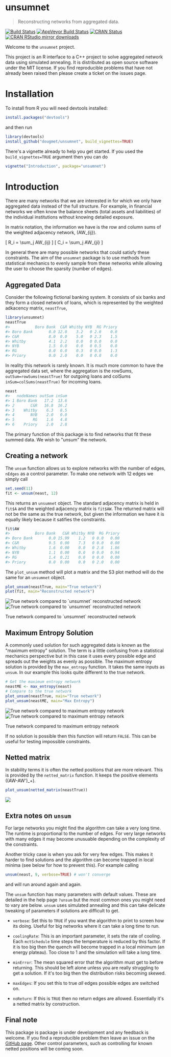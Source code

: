 <!-- README.md is generated from README.Rmd. Please edit that file -->
unsumnet
========

> Reconstructing networks from aggregated data.

[![Build Status](https://travis-ci.org/dougmet/unsumnet.svg?branch=master)](https://travis-ci.org/dougmet/unsumnet) [![AppVeyor Build Status](https://ci.appveyor.com/api/projects/status/github/dougmet/unsumnet?branch=master&svg=true)](https://ci.appveyor.com/project/dougmet/unsumnet) [![CRAN Status](http://www.r-pkg.org/badges/version/radarchart)](http://www.r-pkg.org/pkg/radarchart) [![CRAN RStudio mirror downloads](http://cranlogs.r-pkg.org/badges/radarchart)](http://www.r-pkg.org/pkg/radarchart)

Welcome to the `unsumnet` project.

This project is an R interface to a C++ project to solve aggregated network data using simulated annealing. It is distributed as open source software under the MIT license. If you find reproducible problems that have not already been raised then please create a ticket on the issues page.

Installation
============

To install from R you will need devtools installed:

``` r
install.packages("devtools")
```

and then run

``` r
library(devtools)
install_github("dougmet/unsumnet", build_vignettes=TRUE)
```

There's a vignette already to help you get started. If you used the `build_vignettes=TRUE` argument then you can do

``` r
vignette("Introduction", package="unsumnet")
```

Introduction
============

There are many networks that we are interested in for which we only have aggregated data instead of the full structure. For example, in financial networks we often know the balance sheets (total assets and liabilities) of the individual institutions without knowing detailed exposure.

In matrix notation, the information we have is the row and column sums of the weighted adjacency network, \(AW_{ij}\).

\[ R_i = \sum_j AW_{ij} \] \[ C_i = \sum_j AW_{ji} \]

In general there are many possible networks that could satisfy these constraints. The aim of the `unsumnet` package is to use methods from statistical mechanics to evenly sample from these networks while allowing the user to choose the sparsity (number of edges).

Aggregated Data
---------------

Consider the following fictional banking system. It consists of six banks and they form a closed network of loans, which is represented by the weighted adkacency matrix, `neastTrue`,

``` r
library(unsumnet)
neastTrue
#>           Boro Bank  C&R Whitby NYB  RG Priory
#> Boro Bank       0.0 12.0    3.2   0 2.0    0.0
#> C&R             8.0  0.0    5.0   0 2.3    1.5
#> Whitby          4.1  2.2    0.0   0 0.0    0.0
#> NYB             1.5  0.0    0.0   0 0.5    0.0
#> RG              0.0  0.0    0.3   0 0.0    1.3
#> Priory          0.0  2.0    0.0   0 0.0    0.0
```

In reality this network is rarely known. It is much more common to have the aggregated data set, where the aggregation is the rowSums, `outSum=rowSums(neastTrue)` for outgoing loans and colSums `inSum=colSums(neastTrue)` for incoming loans.

``` r
neast
#>   nodeNames outSum inSum
#> 1 Boro Bank   17.2  13.6
#> 2       C&R   16.8  16.2
#> 3    Whitby    6.3   8.5
#> 4       NYB    2.0   0.0
#> 5        RG    1.6   4.8
#> 6    Priory    2.0   2.8
```

The primary function of this package is to find networks that fit these summed data. We wish to "unsum" the network.

Creating a network
------------------

The `unsum` function allows us to explore networks with the number of edges, `nEdges` as a control parameter. To make one network with 12 edges we simply call

``` r
set.seed(11)
fit <- unsum(neast, 12)
```

This returns an `unsumnet` object. The standard adjacency matrix is held in `fit$A` and the weighted adjacency matrix is `fit$AW`. The returned matrix will not be the same as the true network, but given the information we have it is equally likely because it satifies the constraints.

``` r
fit$AW
#>           Boro Bank   C&R Whitby NYB  RG Priory
#> Boro Bank       0.0 15.99    1.2   0 0.0   0.00
#> C&R             9.5  0.00    7.3   0 0.0   0.00
#> Whitby          1.6  0.00    0.0   0 2.8   1.86
#> NYB             1.1  0.00    0.0   0 0.0   0.94
#> RG              1.4  0.21    0.0   0 0.0   0.00
#> Priory          0.0  0.00    0.0   0 2.0   0.00
```

The `plot_unsum` method will plot a matrix and the S3 plot method will do the same for an `unsumnet` object.

``` r
plot_unsum(neastTrue, main="True network")
plot(fit, main="Reconstructed network")
```

<img src="inst/figs/README-unnamed-chunk-10-1.png" alt="True network compared to `unsumnet` reconstructed network"  /><img src="inst/figs/README-unnamed-chunk-10-2.png" alt="True network compared to `unsumnet` reconstructed network"  />
<p class="caption">
True network compared to `unsumnet` reconstructed network
</p>

Maximum Entropy Solution
------------------------

A commonly used solution for such aggregated data is known as the "maximum entropy" solution. The term is a little confusing from a statistical mechanics perspective but in this case it uses every possible edge and spreads out the weights as evenly as possible. The maximum entropy solution is provided by the `max_entropy` function. It takes the same inputs as `unsum`. In our example this looks quite different to the true network.

``` r
# Get the maximum entropy network
neastME <- max_entropy(neast)
# Compare to the true network
plot_unsum(neastTrue, main="True network")
plot_unsum(neastME, main="Max Entropy")
```

<img src="inst/figs/README-unnamed-chunk-11-1.png" alt="True network compared to maximum entropy network"  /><img src="inst/figs/README-unnamed-chunk-11-2.png" alt="True network compared to maximum entropy network"  />
<p class="caption">
True network compared to maximum entropy network
</p>

If no solution is possible then this function will return `FALSE`. This can be useful for testing impossible constraints.

Netted matrix
-------------

In stability terms it is often the netted positions that are more relevant. This is provided by the `netted_matrix` function. It keeps the positive elements \((AW-AW')_+\).

``` r
plot_unsum(netted_matrix(neastTrue))
```

![](inst/figs/README-unnamed-chunk-12-1.png)<!-- -->

Extra notes on `unsum`
----------------------

For large networks you might find the algorithm can take a very long time. The runtime is proportional to the number of edges. For very large networks with many edges it may become unusuable depending on the complexity of the constraints.

Another tricky case is when you ask for very few edges. This makes it harder to find solutions and the algorithm can become trapped in local minima (see below for how to prevent this). For example calling

``` r
unsum(neast, 9, verbose=TRUE) # won't converge
```

and will run around again and again.

The `unsum` function has many parameters with default values. These are detailed in the help page `?unsum` but the most common ones you might need to vary are below. `unsum` uses simulated annealing and this can take delicate tweaking of parameters if solutions are difficult to get.

-   `verbose`: Set this to `TRUE` if you want the algorithm to print to screen how its doing. Useful for big networks where it can take a long time to run.

-   `coolingRate`: This is an important parameter, it sets the rate of cooling. Each `mctSchedule` time steps the temperature is reduced by this factor. If it is too big then the quench will become trapped in a local minimum (an energy plateau). Too close to 1 and the simulation will take a long time.

-   `minError`: The mean squared error that the algorithm must get to before returning. This should be left alone unless you are really struggling to get a solution. If it's too big then the distribution risks becoming skewed.

-   `maxEdges`: If you set this to true *all* edges possible edges are switched on.

-   `noReturn`: If this is `TRUE` then no return edges are allowed. Essentially it's a netted matrix by construction.

Final note
----------

This package is package is under development and any feedback is welcome. If you find a reproducible problem then leave an issue on the [GitHub page](https://www.github.com/dougmet/unsumnet/). Other control parameters, such as controlling for known netted positions will be coming soon.
